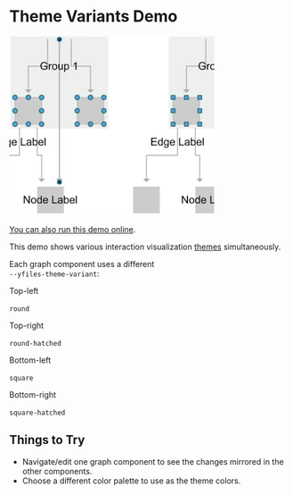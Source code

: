 <!--
 //////////////////////////////////////////////////////////////////////////////
 // @license
 // This file is part of yFiles for HTML.
 // Use is subject to license terms.
 //
 // Copyright (c) by yWorks GmbH, Vor dem Kreuzberg 28,
 // 72070 Tuebingen, Germany. All rights reserved.
 //
 //////////////////////////////////////////////////////////////////////////////
-->
# Theme Variants Demo

<img src="../../../doc/demo-thumbnails/theme-variants.webp" alt="demo-thumbnail" height="320"/>

[You can also run this demo online](https://www.yworks.com/demos/style/theme-variants/).

This demo shows various interaction visualization [themes](https://docs.yworks.com/yfileshtml/#/dguide/customizing_view_theming) simultaneously.

Each graph component uses a different  
`--yfiles-theme-variant`:

Top-left

`round`

Top-right

`round-hatched`

Bottom-left

`square`

Bottom-right

`square-hatched`

## Things to Try

- Navigate/edit one graph component to see the changes mirrored in the other components.
- Choose a different color palette to use as the theme colors.
